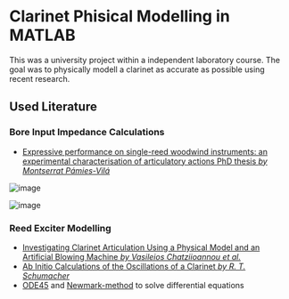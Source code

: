 # Clarinet Phisical Modelling in MATLAB

This was a university project within a independent laboratory course. The goal was to physically modell a clarinet as accurate as possible using recent research.

## Used Literature

### Bore Input Impedance Calculations

- [Expressive performance on single-reed woodwind instruments: an experimental characterisation of articulatory actions PhD thesis _by Montserrat Pámies-Vilá_](https://www.researchgate.net/publication/349216745_Expressive_performance_on_single-reed_woodwind_instruments_an_experimental_characterisation_of_articulatory_actions)

![image](https://github.com/user-attachments/assets/4c08ba4a-f24c-40b1-b167-065c543b8e6b)


![image](https://github.com/user-attachments/assets/2e671738-f444-47da-b74c-4a802cbfee77)



### Reed Exciter Modelling

- [Investigating Clarinet Articulation Using a Physical Model and an Artificial Blowing Machine _by Vasileios Chatziioannou et al._](https://www.researchgate.net/publication/334513705_Investigating_Clarinet_Articulation_Using_a_Physical_Model_and_an_Artificial_Blowing_Machine)
- [Ab Initio Calculations of the Oscillations of a Clarinet _by R. T. Schumacher_](https://www.ingentaconnect.com/contentone/dav/aaua/1981/00000048/00000002/art00003)
- [ODE45](https://uk.mathworks.com/help/matlab/ref/ode45.html) and [Newmark-method](https://www.sciencedirect.com/topics/engineering/newmark-method) to solve differential equations


